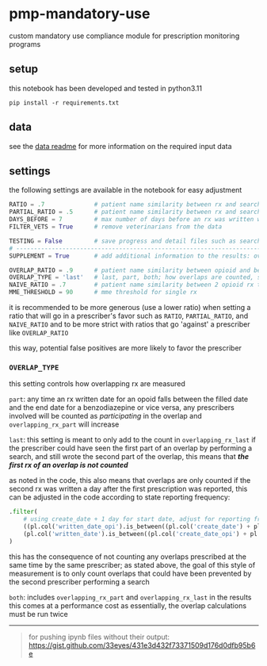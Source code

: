 # pmp-mandatory-use
custom mandatory use compliance module for prescription monitoring programs  
## setup  
this notebook has been developed and tested in python3.11
```
pip install -r requirements.txt
```
## data
see the [data readme](data/README.md) for more information on the required input data  
## settings
the following settings are available in the notebook for easy adjustment
```python
RATIO = .7              # patient name similarity between rx and search to give search credit
PARTIAL_RATIO = .5      # patient name similarity between rx and search to give search credit for partial searches
DAYS_BEFORE = 7         # max number of days before an rx was written where searching should receive credit
FILTER_VETS = True      # remove veterinarians from the data

TESTING = False         # save progress and detail files such as search_results, dispensations_results, overlaps_active
# ------------------------------------------------------------------------------------------------------------------------------------
SUPPLEMENT = True       # add additional information to the results: overlapping dispensations, opioids to opioid naive patients, etc

OVERLAP_RATIO = .9      # patient name similarity between opioid and benzo prescriptions to confirm overlap
OVERLAP_TYPE = 'last'   # last, part, both; how overlaps are counted, see readme
NAIVE_RATIO = .7        # patient name similarity between 2 opioid rx to confirm patient is NOT opioid naive
MME_THRESHOLD = 90      # mme threshold for single rx
```
it is recommended to be more generous (use a lower ratio) when setting a ratio that will go in a prescriber's favor such as `RATIO`, `PARTIAL_RATIO`, and `NAIVE_RATIO` and to be more strict with ratios that go 'against' a prescriber like `OVERLAP_RATIO`  

this way, potential false positives are more likely to favor the prescriber
### ``OVERLAP_TYPE``
this setting controls how overlapping rx are measured  

`part`: any time an rx written date for an opoid falls between the filled date and the end date for a benzodiazepine or vice versa, any prescribers involved will be counted as *participating* in the overlap and `overlapping_rx_part` will increase  

`last`: this setting is meant to only add to the count in `overlapping_rx_last` if the prescriber could have seen the first part of an overlap by performing a search, and still wrote the second part of the overlap, this means that ***the first rx of an overlap is not counted***  

as noted in the code, this also means that overlaps are only counted if the second rx was written a day after the first prescription was reported, this can be adjusted in the code according to state reporting frequency:
```python
.filter(
    # using create_date + 1 day for start date, adjust for reporting frequency
    ((pl.col('written_date_opi').is_between((pl.col('create_date') + pl.duration(days=1)), pl.col('rx_end'))) |
    (pl.col('written_date').is_between((pl.col('create_date_opi') + pl.duration(days=1)), pl.col('rx_end_opi'))))
)
```
this has the consequence of not counting any overlaps prescribed at the same time by the same prescriber; as stated above, the goal of this style of measurement is to only count overlaps that could have been prevented by the second prescriber performing a search

`both`: includes `overlapping_rx_part` and `overlapping_rx_last` in the results  
this comes at a performance cost as essentially, the overlap calculations must be run twice
___
> for pushing ipynb files without their output:  
> https://gist.github.com/33eyes/431e3d432f73371509d176d0dfb95b6e  

